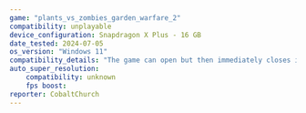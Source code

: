 ```yaml
---
game: "plants_vs_zombies_garden_warfare_2"
compatibility: unplayable
device_configuration: Snapdragon X Plus - 16 GB
date_tested: 2024-07-05
os_version: "Windows 11"
compatibility_details: "The game can open but then immediately closes itself and gives an error message."
auto_super_resolution:
    compatibility: unknown
    fps boost: 
reporter: CobaltChurch
---
```

